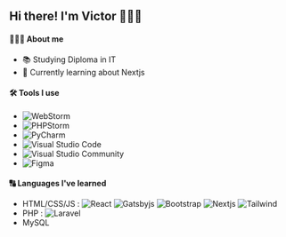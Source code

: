 ## Hi there! I'm Victor 🙋🏻‍♂️

#### 👨🏻‍💻 About me
- 📚 Studying Diploma in IT
- 📖 Currently learning about Nextjs

#### 🛠 Tools I use
- ![WebStorm](https://img.shields.io/badge/WebStorm--blue?style=flat-square&logo=webstorm)
- ![PHPStorm](https://img.shields.io/badge/PHPStorm--purple?style=flat-square&logo=phpstorm)
- ![PyCharm](https://img.shields.io/badge/PyCharm-%20-lime?style=flat-square&logo=pycharm)
- ![Visual Studio Code](https://img.shields.io/badge/Visual%20Studio%20Code--blue?style=flat-square&logo=visual-studio-code)
- ![Visual Studio Community](https://img.shields.io/badge/Visual%20Studio%20Community--purple?style=flat-square&logo=visual-studio)
- ![Figma](https://img.shields.io/badge/Figma--orange?style=flat-square&logo=figma)

#### 🔠 Languages I've learned
- HTML/CSS/JS : ![React](https://img.shields.io/badge/React--blue?style=flat-square&logo=react) ![Gatsbyjs](https://img.shields.io/badge/Gatsbyjs--purple?style=flat-square&logo=gatsby) ![Bootstrap](https://img.shields.io/badge/Bootstrap--purple?style=flat-square&logo=bootstrap) ![Nextjs](https://img.shields.io/badge/Nextjs--black?style=flat-square&logo=next.js) ![Tailwind](https://img.shields.io/badge/TailwindCSS--cyan?style=flat-square&logo=tailwind-css)
- PHP : ![Laravel](https://img.shields.io/badge/Laravel--red?style=flat-square&logo=laravel)
- MySQL
